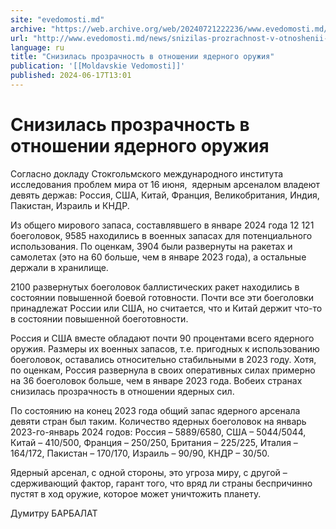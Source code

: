 ```yaml
---
site: "evedomosti.md"
archive: "https://web.archive.org/web/20240721222236/www.evedomosti.md/news/snizilas-prozrachnost-v-otnoshenii-yadernogo-oruzhiya"
url: "http://www.evedomosti.md/news/snizilas-prozrachnost-v-otnoshenii-yadernogo-oruzhiya"
language: ru
title: "Снизилась прозрачность в отношении ядерного оружия"
publication: '[[Moldavskie Vedomosti]]'
published: 2024-06-17T13:01
---
```


# Снизилась прозрачность в отношении ядерного оружия

Согласно докладу Стокгольмского международного института исследования проблем мира от 16 июня,  ядерным арсеналом владеют девять держав: Россия, США, Китай, Франция, Великобритания, Индия, Пакистан, Израиль и КНДР.

Из общего мирового запаса, составлявшего в январе 2024 года 12 121 боеголовок, 9585 находились в военных запасах для потенциального использования. По оценкам, 3904 были развернуты на ракетах и самолетах (это на 60 больше, чем в январе 2023 года), а остальные держали в хранилище.

2100 развернутых боеголовок баллистических ракет находились в состоянии повышенной боевой готовности. Почти все эти боеголовки принадлежат России или США, но считается, что и Китай держит что-то в состоянии повышенной боеготовности.

Россия и США вместе обладают почти 90 процентами всего ядерного оружия. Размеры их военных запасов, т.е. пригодных к использованию боеголовок, оставались относительно стабильными в 2023 году. Хотя, по оценкам, Россия развернула в своих оперативных силах примерно на 36 боеголовок больше, чем в январе 2023 года. Вобеих странах снизилась прозрачность в отношении ядерных сил.

По состоянию на конец 2023 года общий запас ядерного арсенала девяти стран был таким. Количество ядерных боеголовок на январь 2023-го-январь 2024 годов: Россия – 5889/6580, США – 5044/5044, Китай – 410/500, Франция – 250/250, Британия – 225/225, Италия – 164/172, Пакистан – 170/170, Израиль – 90/90, КНДР – 30/50.

Ядерный арсенал, с одной стороны, это угроза миру, с другой – сдерживающий фактор, гарант того, что вряд ли страны беспричинно пустят в ход оружие, которое может уничтожить планету.

Думитру БАРБАЛАТ